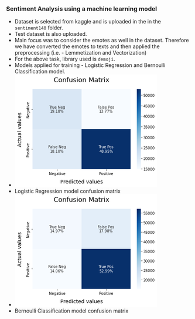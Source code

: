 ### Sentiment Analysis using a machine learning model

- Dataset is selected from kaggle and is uploaded in the in the `sentiment140` folder.
- Test dataset is also uploaded.
- Main focus was to consider the emotes as well in the dataset. Therefore we have converted the emotes to texts and then applied the preprocessing (i.e. - Lemmetization and Vectorization)
- For the above task, library used is `demoji`.
- Models applied for training - Logistic Regression and Bernoulli Classification model.
- ![Logistic Regression model confusion matrix](./LR_model.png)
- Logistic Regression model confusion matrix
- ![Bernoulli Classification model confusion matrix](./BNB_model.png)
- Bernoulli Classification model confusion matrix
